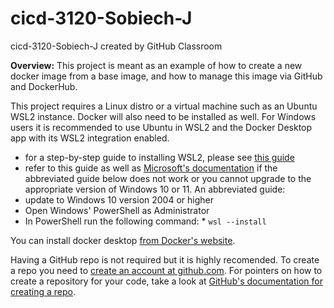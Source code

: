 # cicd-3120-Sobiech-J
cicd-3120-Sobiech-J created by GitHub Classroom

**Overview:**
This project is meant as an example of how to create a new docker image from a base image, and how to manage this image via GitHub and DockerHub.

This project requires a Linux distro or a virtual machine such as an Ubuntu WSL2 instance. Docker will also need to be installed as well. For Windows users it is recommended to use Ubuntu in WSL2 and the Docker Desktop app with its WSL2 integration enabled.
  * for a step-by-step guide to installing WSL2, please see [this guide](https://www.windowscentral.com/how-install-wsl2-windows-10)
  * refer to this guide as well as [Microsoft's documentation](https://docs.microsoft.com/en-us/windows/wsl/install) if the abbreviated guide below does not work or you cannot upgrade to the appropriate version of Windows 10 or 11.
An abbreviated guide:
  * update to Windows 10 version 2004 or higher
  *  Open Windows' PowerShell as Administrator
  *  In PowerShell run the following command:
    * `wsl --install`

You can install docker desktop [from Docker's website](https://docs.docker.com/desktop/windows/install/).

Having a GitHub repo is not required but it is highly recomended. To create a repo you need to [create an account at github.com](github.com). For pointers on how to create a repository for your code, take a look at [GitHub's documentation for creating a repo](https://docs.github.com/en/get-started/quickstart/create-a-repo).
